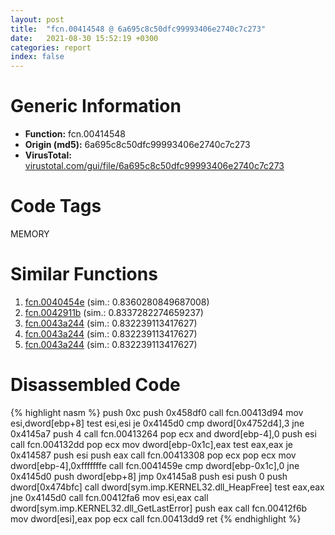 ```yaml
---
layout: post
title:  "fcn.00414548 @ 6a695c8c50dfc99993406e2740c7c273"
date:   2021-08-30 15:52:19 +0300
categories: report
index: false
---
```


# Generic Information
- **Function:** fcn.00414548
- **Origin (md5):** 6a695c8c50dfc99993406e2740c7c273
- **VirusTotal:** [virustotal.com/gui/file/6a695c8c50dfc99993406e2740c7c273][virustotal_ref]

# Code Tags
<span class="tag" id="MEMORY">MEMORY</span>


# Similar Functions

1. [fcn.0040454e][similar_1_ref] (sim.: 0.8360280849687008)
2. [fcn.0042911b][similar_2_ref] (sim.: 0.8337282274659237)
3. [fcn.0043a244][similar_3_ref] (sim.: 0.832239113417627)
4. [fcn.0043a244][similar_4_ref] (sim.: 0.832239113417627)
5. [fcn.0043a244][similar_5_ref] (sim.: 0.832239113417627)


# Disassembled Code

{% highlight nasm %}
push 0xc
push 0x458df0
call fcn.00413d94
mov esi,dword[ebp+8]
test esi,esi
je 0x4145d0
cmp dword[0x4752d4],3
jne 0x4145a7
push 4
call fcn.00413264
pop ecx
and dword[ebp-4],0
push esi
call fcn.004132dd
pop ecx
mov dword[ebp-0x1c],eax
test eax,eax
je 0x414587
push esi
push eax
call fcn.00413308
pop ecx
pop ecx
mov dword[ebp-4],0xfffffffe
call fcn.0041459e
cmp dword[ebp-0x1c],0
jne 0x4145d0
push dword[ebp+8]
jmp 0x4145a8
push esi
push 0
push dword[0x474bfc]
call dword[sym.imp.KERNEL32.dll_HeapFree]
test eax,eax
jne 0x4145d0
call fcn.00412fa6
mov esi,eax
call dword[sym.imp.KERNEL32.dll_GetLastError]
push eax
call fcn.00412f6b
mov dword[esi],eax
pop ecx
call fcn.00413dd9
ret 
{% endhighlight %}


[similar_1_ref]: /report/fcn.0040454e@eb7f7fa38880dd66bab8caf5987e5b1a
[similar_2_ref]: /report/fcn.0042911b@9964b63070116cfb2469e51850178af1
[similar_3_ref]: /report/fcn.0043a244@ff219f45286905b4a87327ca719363be
[similar_4_ref]: /report/fcn.0043a244@8e21fa3f0489a6a256cf202e57f712bc
[similar_5_ref]: /report/fcn.0043a244@44e1ffcf4e71f4505c09d520fd75f1e4
[virustotal_ref]: https://www.virustotal.com/gui/file/6a695c8c50dfc99993406e2740c7c273